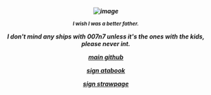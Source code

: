 <h5 align="center"

![image](https://github.com/user-attachments/assets/2137f59e-8958-4699-85ba-0991912869fd)



<sub> I wish I was a better father.

I don't mind any ships with 007n7 unless it's the ones with the kids, please never int.

[main github](https://github.com/marikinonline4) 

[sign atabook](https://spireofshadows.atabook.org)

[sign strawpage](https://00707.straw.page)


